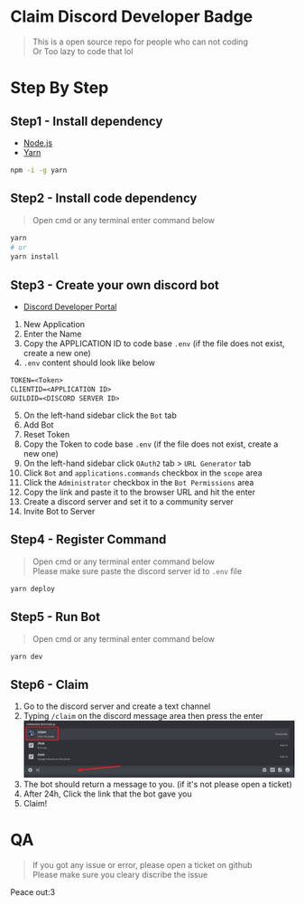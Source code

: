 # Claim Discord Developer Badge
> This is a open source repo for people who can not coding  
> Or Too lazy to code that lol
# Step By Step
## Step1 - Install dependency
- [Node.js](https://nodejs.org/en/)
- [Yarn](https://yarnpkg.com/getting-started/install)
```bash
npm -i -g yarn
```
## Step2 - Install code dependency
> Open cmd or any terminal enter command below
```bash
yarn  
# or  
yarn install
```

## Step3 - Create your own discord bot
- [Discord Developer Portal](https://discord.com/developers/applications)
1. New Application
2. Enter the Name
3. Copy the APPLICATION ID to code base `.env` (if the file does not exist, create a new one) 
4. `.env` content should look like below
```
TOKEN=<Token>
CLIENTID=<APPLICATION ID>
GUILDID=<DISCORD SERVER ID>
```
5. On the left-hand sidebar click the `Bot` tab
6. Add Bot
7. Reset Token
8. Copy the Token to code base `.env` (if the file does not exist, create a new one)
9. On the left-hand sidebar click `OAuth2` tab > `URL Generator` tab
10. Click `Bot` and `applications.commands` checkbox in the `scope` area
11. Click the `Administrator` checkbox in the `Bot Permissions` area
12. Copy the link and paste it to the browser URL and hit the enter
13. Create a discord server and set it to a community server
14. Invite Bot to Server
## Step4 - Register Command
> Open cmd or any terminal enter command below  
> Please make sure paste the discord server id to `.env` file
```bash
yarn deploy
```
## Step5 - Run Bot
> Open cmd or any terminal enter command below
```bash
yarn dev
```

## Step6 - Claim 
1. Go to the discord server and create a text channel
2. Typing `/claim` on the discord message area then press the enter
![image](./img//input.png)
3. The bot should return a message to you. (if it's not please open a ticket)
4. After 24h, Click the link that the bot gave you
5. Claim!

# QA
> If you got any issue or error, please open a ticket on github  
> Please make sure you cleary discribe the issue

Peace out:3